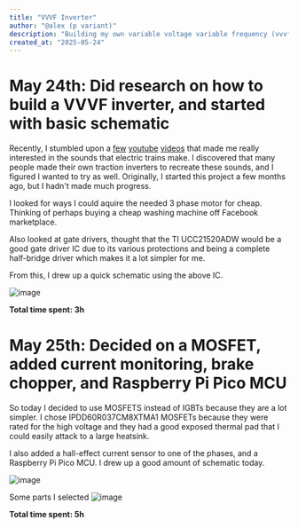 ```yaml
---
title: "VVVF Inverter"
author: "@alex (p variant)"
description: "Building my own variable voltage variable frequency (vvvf) inverter, just like the ones that power electric trains!"
created_at: "2025-05-24"
---
```


# May 24th: Did research on how to build a VVVF inverter, and started with basic schematic

Recently, I stumbled upon a [few](https://www.youtube.com/watch?v=2mjUHKlSBy4) [youtube](https://www.youtube.com/watch?v=4SfN0O-F9hM) [videos](https://www.youtube.com/watch?v=mKpIqNNc9Kw) that made me really interested in the sounds that electric trains make. I discovered that many people made their own traction inverters to recreate these sounds, and I figured I wanted to try as well. Originally, I started this project a few months ago, but I hadn't made much progress.

I looked for ways I could aquire the needed 3 phase motor for cheap. Thinking of perhaps buying a cheap washing machine off Facebook marketplace.

Also looked at gate drivers, thought that the TI UCC21520ADW would be a good gate driver IC due to its various protections and being a complete half-bridge driver which makes it a lot simpler for me.

From this, I drew up a quick schematic using the above IC. 

![image](https://github.com/user-attachments/assets/87b510aa-837d-4e5f-a4cc-9f309eb8f0d5)

**Total time spent: 3h**

# May 25th: Decided on a MOSFET, added current monitoring, brake chopper, and Raspberry Pi Pico MCU

So today I decided to use MOSFETS instead of IGBTs because they are a lot simpler. I chose IPDD60R037CM8XTMA1 MOSFETs because they were rated for the high voltage and they had a good exposed thermal pad that I could easily attack to a large heatsink. 

I also added a hall-effect current sensor to one of the phases, and a Raspberry Pi Pico MCU. I drew up a good amount of schematic today.

![image](https://github.com/user-attachments/assets/7840d77f-32a2-4162-8981-cafc1e2ce8c6)

Some parts I selected
![image](https://github.com/user-attachments/assets/2abb6cb0-ef22-4894-8222-acf2e3a6a67d)


**Total time spent: 5h**
